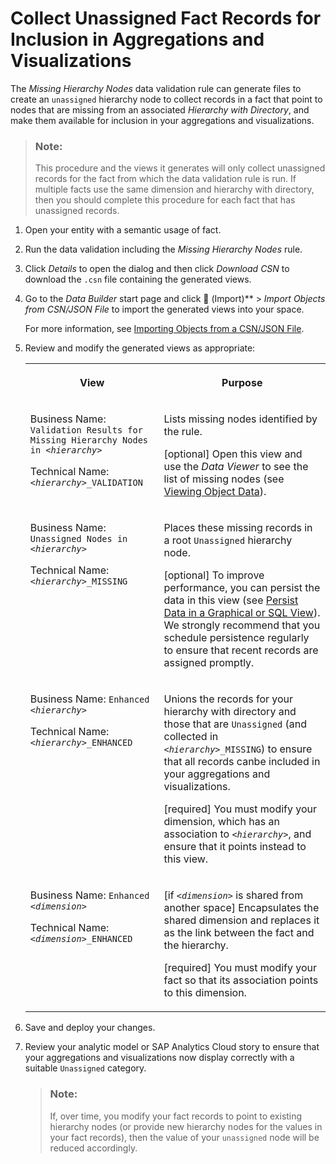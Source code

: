 <!-- loio1fd3f07ea9a545598dfa27aebd4b492b -->

<link rel="stylesheet" type="text/css" href="css/sap-icons.css"/>

# Collect Unassigned Fact Records for Inclusion in Aggregations and Visualizations

The *Missing Hierarchy Nodes* data validation rule can generate files to create an `unassigned` hierarchy node to collect records in a fact that point to nodes that are missing from an associated *Hierarchy with Directory*, and make them available for inclusion in your aggregations and visualizations.

> ### Note:  
> This procedure and the views it generates will only collect unassigned records for the fact from which the data validation rule is run. If multiple facts use the same dimension and hierarchy with directory, then you should complete this procedure for each fact that has unassigned records.

1.  Open your entity with a semantic usage of fact.
2.  Run the data validation including the *Missing Hierarchy Nodes* rule.
3.  Click *Details* to open the dialog and then click *Download CSN* to download the `.csn` file containing the generated views.
4.  Go to the *Data Builder* start page and click <span class="FPA-icons-V3"></span> \(Import\)** \> *Import Objects from CSN/JSON File* to import the generated views into your space.

    For more information, see [Importing Objects from a CSN/JSON File](Creating-Finding-Sharing-Objects/importing-objects-from-a-csn-json-file-23599e6.md).

5.  Review and modify the generated views as appropriate:


    <table>
    <tr>
    <th valign="top">

    View
    
    </th>
    <th valign="top">

    Purpose
    
    </th>
    </tr>
    <tr>
    <td valign="top">
    
    Business Name: <code>Validation Results for Missing Hierarchy Nodes in <i class="varname">&lt;hierarchy&gt;</i></code>

    Technical Name: <code><i class="varname">&lt;hierarchy&gt;</i>_VALIDATION</code>
    
    </td>
    <td valign="top">
    
    Lists missing nodes identified by the rule.

    \[optional\] Open this view and use the *Data Viewer* to see the list of missing nodes \(see [Viewing Object Data](viewing-object-data-b338e4a.md)\).
    
    </td>
    </tr>
    <tr>
    <td valign="top">
    
    Business Name: <code>Unassigned Nodes in <i class="varname">&lt;hierarchy&gt;</i></code>

    Technical Name: <code><i class="varname">&lt;hierarchy&gt;</i>_MISSING</code>
    
    </td>
    <td valign="top">
    
    Places these missing records in a root `Unassigned` hierarchy node.

    \[optional\] To improve performance, you can persist the data in this view \(see [Persist Data in a Graphical or SQL View](persist-data-in-a-graphical-or-sql-view-9bd12cf.md)\). We strongly recommend that you schedule persistence regularly to ensure that recent records are assigned promptly.
    
    </td>
    </tr>
    <tr>
    <td valign="top">
    
    Business Name: <code>Enhanced <i class="varname">&lt;hierarchy&gt;</i></code>

    Technical Name: <code><i class="varname">&lt;hierarchy&gt;</i>_ENHANCED</code>
    
    </td>
    <td valign="top">
    
    Unions the records for your hierarchy with directory and those that are `Unassigned` \(and collected in <code><i class="varname">&lt;hierarchy&gt;</i>_MISSING</code>\) to ensure that all records canbe included in your aggregations and visualizations.

    \[required\] You must modify your dimension, which has an association to <code><i class="varname">&lt;hierarchy&gt;</i></code>, and ensure that it points instead to this view.
    
    </td>
    </tr>
    <tr>
    <td valign="top">
    
    Business Name: <code>Enhanced <i class="varname">&lt;dimension&gt;</i></code>

    Technical Name: <code><i class="varname">&lt;dimension&gt;</i>_ENHANCED</code>
    
    </td>
    <td valign="top">
    
    \[if <code><i class="varname">&lt;dimension&gt;</i></code> is shared from another space\] Encapsulates the shared dimension and replaces it as the link between the fact and the hierarchy.

    \[required\] You must modify your fact so that its association points to this dimension.
    
    </td>
    </tr>
    </table>
    
6.  Save and deploy your changes.
7.  Review your analytic model or SAP Analytics Cloud story to ensure that your aggregations and visualizations now display correctly with a suitable `Unassigned` category.

    > ### Note:  
    > If, over time, you modify your fact records to point to existing hierarchy nodes \(or provide new hierarchy nodes for the values in your fact records\), then the value of your `unassigned` node will be reduced accordingly.


